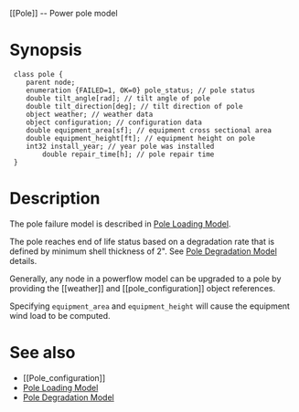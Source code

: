 [[Pole]] -- Power pole model

# Synopsis
~~~
 class pole {
 	parent node;
 	enumeration {FAILED=1, OK=0} pole_status; // pole status
 	double tilt_angle[rad]; // tilt angle of pole
 	double tilt_direction[deg]; // tilt direction of pole
 	object weather; // weather data
 	object configuration; // configuration data
 	double equipment_area[sf]; // equipment cross sectional area
 	double equipment_height[ft]; // equipment height on pole
 	int32 install_year; // year pole was installed 
        double repair_time[h]; // pole repair time
 }
~~~

# Description

The pole failure model is described in [Pole Loading Model](https://github.com/dchassin/gridlabd/raw/master/powerflow/docs/pole_loading.pdf). 

The pole reaches end of life status based on a degradation rate that is defined by minimum shell thickness of 2". See [Pole Degradation Model](https://www.sciencedirect.com/science/article/pii/S0167473005000457) details.

Generally, any node in a powerflow model can be upgraded to a pole by providing the [[weather]] and [[pole_configuration]] object references. 

Specifying `equipment_area` and `equipment_height` will cause the equipment wind load to be computed.

# See also
* [[Pole_configuration]]
* [Pole Loading Model](https://github.com/dchassin/gridlabd/raw/master/powerflow/docs/pole_loading.pdf)
* [Pole Degradation Model](https://www.sciencedirect.com/science/article/pii/S0167473005000457)
